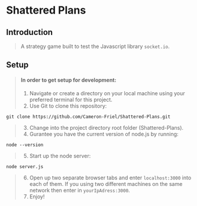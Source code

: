 # Shattered Plans

## Introduction

> A strategy game built to test the Javascript library `socket.io`.

## Setup

> #### In order to get setup for development:
> 1. Navigate or create a directory on your local machine using your preferred terminal for this project.
> 2. Use Git to clone this repository: 
```
git clone https://github.com/Cameron-Friel/Shattered-Plans.git
```
> 3. Change into the project directory root folder (Shattered-Plans).
> 4. Gurantee you have the current version of node.js by running: 
```
node --version
```
> 5. Start up the node server:
```
node server.js
```
> 6. Open up two separate browser tabs and enter ```localhost:3000``` into each of them. If you using two different machines on the same network then enter in ```yourIpAdress:3000```.
> 7. Enjoy!
